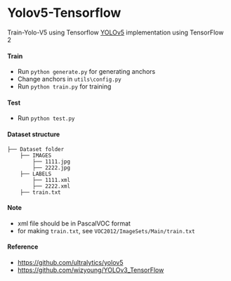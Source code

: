 # Yolov5-Tensorflow
Train-Yolo-V5 using Tensorflow
[YOLOv5](https://github.com/ultralytics/yolov5) implementation using TensorFlow 2

#### Train
* Run `python generate.py` for generating anchors
* Change anchors in `utils\config.py`
* Run `python train.py` for training

#### Test
* Run `python test.py`

#### Dataset structure
    ├── Dataset folder 
        ├── IMAGES
            ├── 1111.jpg
            ├── 2222.jpg
        ├── LABELS
            ├── 1111.xml
            ├── 2222.xml
        ├── train.txt
        
#### Note 
* xml file should be in PascalVOC format
* for making `train.txt`, see `VOC2012/ImageSets/Main/train.txt` 

#### Reference
* https://github.com/ultralytics/yolov5
* https://github.com/wizyoung/YOLOv3_TensorFlow
